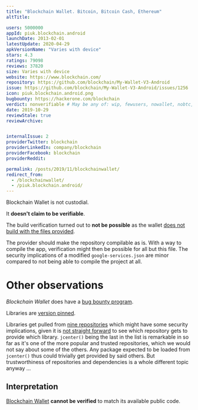 ```yaml
---
title: "Blockchain Wallet. Bitcoin, Bitcoin Cash, Ethereum"
altTitle: 

users: 5000000
appId: piuk.blockchain.android
launchDate: 2013-02-01
latestUpdate: 2020-04-29
apkVersionName: "Varies with device"
stars: 4.3
ratings: 79098
reviews: 37820
size: Varies with device
website: https://www.blockchain.com/
repository: https://github.com/blockchain/My-Wallet-V3-Android
issue: https://github.com/blockchain/My-Wallet-V3-Android/issues/1256
icon: piuk.blockchain.android.png
bugbounty: https://hackerone.com/blockchain
verdict: nonverifiable # May be any of: wip, fewusers, nowallet, nobtc, custodial, nosource, nonverifiable, verifiable, bounty, defunct
date: 2019-10-29
reviewStale: true
reviewArchive:


internalIssue: 2
providerTwitter: blockchain
providerLinkedIn: company/blockchain
providerFacebook: blockchain
providerReddit: 

permalink: /posts/2019/11/blockchainwallet/
redirect_from:
  - /blockchainwallet/
  - /piuk.blockchain.android/
---
```



Blockchain Wallet is not custodial.

It **doesn't claim to be verifiable**.

The build verification turned out to **not be possible** as the wallet
[does not build with the files provided](https://github.com/blockchain/My-Wallet-V3-Android/issues/1250).

The provider should make the repository compilable as is. With a way to compile
the app, verification might then be possible for all but this file. The security
implications of a modified `google-services.json` are minor compared to not
being able to compile the project at all.


Other observations
==================

*Blockchain Wallet* does have a [bug bounty program](https://hackerone.com/blockchain).

Libraries are
[version pinned](https://github.com/blockchain/My-Wallet-V3-Android/blob/master/buildSrc/src/main/java/Dependencies.kt).

Libraries get pulled from
[nine repositories](https://github.com/blockchain/My-Wallet-V3-Android/blob/master/build.gradle#L26)
which might have some security implications, given it is
[not straight forward](https://docs.gradle.org/current/userguide/introduction_dependency_management.html#sec:dependency_resolution)
to see which repository gets to provide which library. `jcenter()` being the
last in the list is remarkable in so far as it's one of the more popular and
trusted repositories, which we would not say about some of the others. Any
package expected to be loaded from `jcenter()` thus could trivially get provided
by said others. But trustworthiness of repositories and dependencies is a whole
different topic anyway ...


Interpretation
--------------

[Blockchain Wallet](https://play.google.com/store/apps/details?id=piuk.blockchain.android)
**cannot be verified** to match its available public code.

